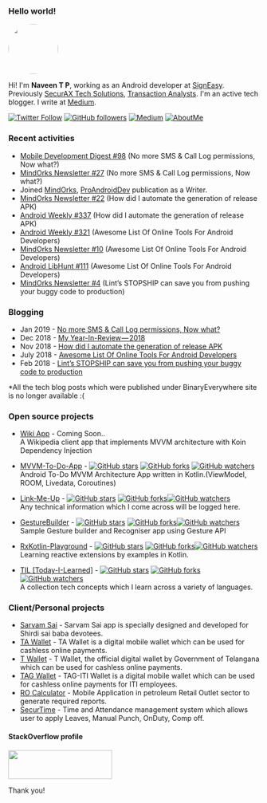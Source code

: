 ### Hello world!

<img style="border-radius: 50%; width: 100px" src="https://avatars2.githubusercontent.com/u/16202134" />

Hi! I'm **Naveen T P**, working as an Android developer at [SignEasy](https://www.getsigneasy.com/). Previously [SecurAX Tech Solutions](http://www.securax.com/), [Transaction Analysts](http://transactionanalysts.com/). I'm an active tech blogger. I write at [Medium](https://medium.com/@naveentp).
  
[![Twitter Follow](https://img.shields.io/twitter/follow/iamnaveentp.svg?style=social)](https://twitter.com/iamnaveentp) 
[![GitHub followers](https://img.shields.io/github/followers/naveentp.svg?style=social&label=Follow)](https://github.com/naveentp)
[![Medium](https://img.shields.io/badge/Medium-%40naveentp-blue.svg)](https://medium.com/@naveentp)
[![AboutMe](https://img.shields.io/badge/AboutMe-naveentp-orange.svg)](https://about.me/naveentp)


### Recent activities
- [Mobile Development Digest #98](http://blog.alsedi.com/mobile-development-digest-98/) (No more SMS & Call Log permissions, Now what?)
- [MindOrks Newsletter #27](https://mindorks.com/newsletter/edition/27) (No more SMS & Call Log permissions, Now what?)
- Joined [MindOrks](https://medium.com/mindorks/about), [ProAndroidDev](https://proandroiddev.com/about) publication as a Writer.
- [MindOrks Newsletter #22](https://mindorks.com/newsletter/edition/22) (How did I automate the generation of release APK)
- [Android Weekly #337](http://androidweekly.net/issues/issue-337) (How did I automate the generation of release APK)
- [Android Weekly #321](http://androidweekly.net/issues/issue-321) (Awesome List Of Online Tools For Android Developers)
- [MindOrks Newsletter #10](https://mindorks.com/newsletter/edition/10) (Awesome List Of Online Tools For Android Developers)
- [Android LibHunt #111](https://android.libhunt.com/newsletter/111) (Awesome List Of Online Tools For Android Developers)
- [MindOrks Newsletter #4](https://mindorks.com/newsletter/edition/4) (Lint’s STOPSHIP can save you from pushing your buggy code to production)

### Blogging
- Jan 2019 - [No more SMS & Call Log permissions, Now what?](https://medium.com/@naveentp/no-more-sms-call-log-permissions-now-what-9b8226de7827)
- Dec 2018 - [My Year-In-Review — 2018](https://medium.com/@naveentp/my-year-in-review-2018-e9ab7a1dd0a3)
- Nov 2018 - [How did I automate the generation of release APK](https://medium.com/mindorks/how-did-i-automate-the-generation-of-release-apk-3e42b6540a4a)
- July 2018 - [Awesome List Of Online Tools For Android Developers](https://proandroiddev.com/awesome-list-of-online-tools-for-android-developers-f40af8f46299)
- Feb 2018 - [Lint’s STOPSHIP can save you from pushing your buggy code to production](https://medium.com/@naveentp/lints-stopship-can-save-you-from-pushing-your-buggy-code-to-production-4fa0db40d9b1)

*All the tech blog posts which were published under BinaryEverywhere site is no longer available :(

###  Open source projects

- [Wiki App]() - Coming Soon..  
A Wikipedia client app that implements MVVM architecture with Koin Dependency Injection
- [MVVM-To-Do-App](https://github.com/Naveentp/MVVM-To-Do-App) - [![GitHub stars](https://img.shields.io/github/stars/naveentp/MVVM-To-Do-App.svg?style=social&label=Star)](https://github.com/Naveentp/MVVM-To-Do-App) [![GitHub forks](https://img.shields.io/github/forks/naveentp/MVVM-To-Do-App.svg?style=social&label=Fork)](https://github.com/Naveentp/MVVM-To-Do-App/fork) [![GitHub watchers](https://img.shields.io/github/watchers/naveentp/MVVM-To-Do-App.svg?style=social&label=Watch)](https://github.com/Naveentp/MVVM-To-Do-App)  
Android To-Do MVVM Architecture App written in Kotlin.(ViewModel, ROOM, Livedata, Coroutines)

- [Link-Me-Up](https://github.com/Naveentp/Link-Me-Up) - [![GitHub stars](https://img.shields.io/github/stars/naveentp/Link-Me-Up.svg?style=social&label=Star)](https://github.com/Naveentp/Link-Me-Up) [![GitHub forks](https://img.shields.io/github/forks/naveentp/Link-Me-Up.svg?style=social&label=Fork)](https://github.com/Naveentp/Link-Me-Up/fork)[![GitHub watchers](https://img.shields.io/github/watchers/naveentp/Link-Me-Up.svg?style=social&label=Watch)](https://github.com/Naveentp/Link-Me-Up)  
Any technical information which I come across will be logged here. 

- [GestureBuilder](https://github.com/Naveentp/GestureBuilder) - [![GitHub stars](https://img.shields.io/github/stars/naveentp/GestureBuilder.svg?style=social&label=Star)](https://github.com/Naveentp/GestureBuilder) [![GitHub forks](https://img.shields.io/github/forks/naveentp/GestureBuilder.svg?style=social&label=Fork)](https://github.com/Naveentp/GestureBuilder/fork)[![GitHub watchers](https://img.shields.io/github/watchers/naveentp/GestureBuilder.svg?style=social&label=Watch)](https://github.com/Naveentp/GestureBuilder)  
Sample Gesture builder and Recogniser app using Gesture API

- [RxKotlin-Playground](https://github.com/Naveentp/RxKotlin-Playground) - [![GitHub stars](https://img.shields.io/github/stars/Naveentp/RxKotlin-Playground.svg?style=social&label=Star)](https://github.com/Naveentp/RxKotlin-Playground) [![GitHub forks](https://img.shields.io/github/forks/Naveentp/RxKotlin-Playground.svg?style=social&label=Fork)](https://github.com/Naveentp/RxKotlin-Playground/fork)[![GitHub watchers](https://img.shields.io/github/watchers/Naveentp/RxKotlin-Playground.svg?style=social&label=Watch)](https://github.com/Naveentp/RxKotlin-Playground)  
Learning reactive extensions by examples in Kotlin.

- [TIL [Today-I-Learned]](https://github.com/Naveentp/Today-I-Learned) - [![GitHub stars](https://img.shields.io/github/stars/Naveentp/Today-I-Learned.svg?style=social&label=Star)](https://github.com/Naveentp/Today-I-Learned) [![GitHub forks](https://img.shields.io/github/forks/Naveentp/Today-I-Learned.svg?style=social&label=Fork)](https://github.com/Naveentp/Today-I-Learned/fork)[![GitHub watchers](https://img.shields.io/github/watchers/Naveentp/Today-I-Learned.svg?style=social&label=Watch)](https://github.com/Naveentp/Today-I-Learned)  
A collection tech concepts which I learn across a variety of languages.  

### Client/Personal projects
- [Sarvam Sai](https://play.google.com/store/apps/details?id=com.naveentp.saiaarthi) - Sarvam Sai app is specially designed and developed for Shirdi sai baba devotees.
- [TA Wallet](https://play.google.com/store/apps/details?id=com.ta.wallet.tawallet) - TA Wallet is a digital mobile wallet which can be used for cashless online payments.
- [T Wallet](https://play.google.com/store/apps/details?id=com.telangana.twallet) - T Wallet, the official digital wallet by Government of Telangana which can be used for cashless online payments.
- [TAG Wallet](https://play.google.com/store/apps/details?id=com.ta.wallet.ebatwa.dop) - TAG-ITI Wallet is a digital mobile wallet which can be used for cashless online payments for ITI employees.
- [RO Calculator](https://play.google.com/store/apps/details?id=io.dreamflame.rocalculator) - Mobile Application in petroleum Retail Outlet sector to generate required reports.
- [SecurTime](https://play.google.com/store/apps/details?id=com.Securax.securtime_v2_5) - Time and Attendance management system which allows user to apply Leaves, Manual Punch, OnDuty, Comp off.

#### StackOverflow profile 
<a href="https://stackoverflow.com/users/5629056/naveen-t-p" >
    <img src="https://stackoverflow.com/users/flair/5629056.png" width="208" height="58">
</a>


Thank you!
